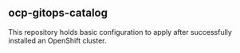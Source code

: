 ## ocp-gitops-catalog

This repository holds basic configuration to apply after successfully installed an OpenShift cluster.
